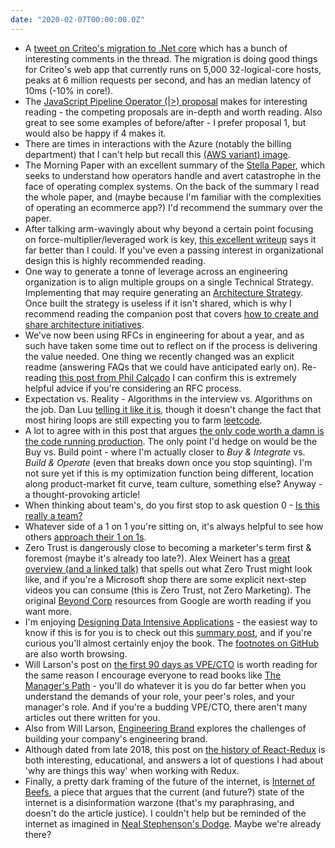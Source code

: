 ```yaml
---
date: "2020-02-07T00:00:00.0Z"
---
```


- A [tweet on Criteo's migration to .Net core][Criteo Netcore Tweet] which has a bunch of interesting comments in the thread.  The migration is doing good things for Criteo's web app that currently runs on 5,000 32-logical-core hosts, peaks at 6 million requests per second, and has an median latency of 10ms (-10% in core!).
- The [JavaScript Pipeline Operator (|>) proposal][JavaScript Pipeline Operator] makes for interesting reading - the competing proposals are in-depth and worth reading.  Also great to see some examples of before/after - I prefer proposal 1, but would also be happy if 4 makes it. 
- There are times in interactions with the Azure (notably the billing department) that I can't help but recall this [(AWS variant) image][Making Jeff Rich].
- The Morning Paper with an excellent summary of the [Stella Paper][Stella paper summary], which seeks to understand how operators handle and avert catastrophe in the face of operating complex systems.  On the back of the summary I read the whole paper, and (maybe because I'm familiar with the complexities of operating an ecommerce app?) I'd recommend the summary over the paper.
- After talking arm-wavingly about why beyond a certain point focusing on force-multiplier/leveraged work is key, [this excellent writeup][Work is Work] says it far better than I could.  If you've even a passing interest in organizational design this is highly recommended reading.
- One way to generate a tonne of leverage across an engineering organization is to align multiple groups on a single Technical Strategy.  Implementing that may require generating an [Architecture Strategy].  Once built the strategy is useless if it isn't shared, which is why I recommend reading the companion post that covers [how to create and share architecture initiatives][Architecture Initiatives].
- We've now been using RFCs in engineering for about a year, and as such have taken some time out to reflect on if the process is delivering the value needed.  One thing we recently changed was an explicit readme (answering FAQs that we could have anticipated early on).  Re-reading [this post from Phil Calçado][Structured RFC Process] I can confirm this is extremely helpful advice if you're considering an RFC process.
- Expectation vs. Reality - Algorithms in the interview vs. Algorithms on the job.  Dan Luu [telling it like it is][Algorithm Interviews], though it doesn't change the fact that most hiring loops are still expecting you to farm [leetcode].
- A lot to agree with in this post that argues [the only code worth a damn is the code running production][Production Oriented Development].  The only point I'd hedge on would be the Buy vs. Build point - where I'm actually closer to _Buy & Integrate_ vs. _Build & Operate_ (even that breaks down once you stop squinting).  I'm not sure yet if this is my optimization function being different, location along product-market fit curve, team culture, something else?  Anyway - a thought-provoking article!
- When thinking about team's, do you first stop to ask question 0 - [Is this really a team?][Is this really a team]
- Whatever side of a 1 on 1 you're sitting on, it's always helpful to see how others [approach their 1 on 1s][Marco on 1on1s].
- Zero Trust is dangerously close to becoming a marketer's term first & foremost (maybe it's already too late?).  Alex Weinert has a [great overview (and a linked talk)][Zero Trust and Identity] that spells out what Zero Trust might look like, and if you're a Microsoft shop there are some explicit next-step videos you can consume (this is Zero Trust, not Zero Marketing).  The original [Beyond Corp] resources from Google are worth reading if you want more.
- I'm enjoying [Designing Data Intensive Applications] - the easiest way to know if this is for you is to check out this [summary post][Designing Data Intensive Applications summary], and if you're curious you'll almost certainly enjoy the book.  The [footnotes on GitHub][Designing Data Intensive Applications references] are also worth browsing.
- Will Larson's post on [the first 90 days as VPE/CTO][First 90 days] is worth reading for the same reason I encourage everyone to read books like [The Manager's Path] - you'll do whatever it is you do far better when you understand the demands of your role, your peer's roles, and your manager's role.  And if you're a budding VPE/CTO, there aren't many articles out there written for you.
- Also from Will Larson, [Engineering Brand] explores the challenges of building your company's engineering brand.
- Although dated from late 2018, this post on [the history of React-Redux][History of React-Redux] is both interesting, educational, and answers a lot of questions I had about 'why are things this way' when working with Redux.
- Finally, a pretty dark framing of the future of the internet, is [Internet of Beefs], a piece that argues that the current (and future?) state of the internet is a disinformation warzone (that's my paraphrasing, and doesn't do the article justice).  I couldn't help but be reminded of the internet as imagined in [Neal Stephenson's Dodge][Fall; or, Dodge in Hell: A Novel].  Maybe we're already there?

[Criteo Netcore Tweet]: https://twitter.com/KooKiz/status/1221819208352354305
[JavaScript Pipeline Operator]: https://github.com/tc39/proposal-pipeline-operator/wiki
[Making Jeff Rich]: https://www.reddit.com/r/ProgrammerHumor/comments/etkmxb/cloud_is_a_costly_rental_of_someone_elses_computer/
[Stella paper summary]: https://blog.acolyer.org/2020/01/20/stella-coping-with-complexity-2/
[Work is Work]: https://codahale.com/work-is-work/
[Architecture Strategy]: https://blog.thepete.net/blog/2019/12/09/delivering-on-an-architecture-strategy/
[Architecture Initiatives]: https://blog.thepete.net/blog/2020/01/09/creating-and-sharing-strategic-architectural-initiatives/
[Structured RFC Process]: https://philcalcado.com/2018/11/19/a_structured_rfc_process.html
[Algorithm Interviews]: https://danluu.com/algorithms-interviews/
[Leetcode]: https://leetcode.com/
[Production Oriented Development]: https://medium.com/@paulosman/production-oriented-development-8ae05f8cc7ea
[Is this really a team]: http://www.lindbohm.se/2018/is-this-really-a-team
[Marco on 1on1s]: https://marcorogers.com/blog/my-approach-to-1-on-1s
[Beyond Corp]: https://cloud.google.com/beyondcorp/
[Zero Trust and Identity]: https://techcommunity.microsoft.com/t5/azure-active-directory-identity/zero-hype/ba-p/1061413
[Designing Data Intensive Applications summary]: https://henrikwarne.com/2019/07/27/book-review-designing-data-intensive-applications/
[Designing Data Intensive Applications references]: https://github.com/ept/ddia-references
[First 90 days]: https://lethain.com/first-ninety-days-cto-vpe/
[Engineering Brand]: https://lethain.com/eng-brand/
[History of React-Redux]: https://blog.isquaredsoftware.com/2018/11/react-redux-history-implementation/
[Internet of Beefs]: https://www.ribbonfarm.com/2020/01/16/the-internet-of-beefs/

[//]: # (Books)

[Designing Data Intensive Applications]: https://www.amazon.com/dp/B06XPJML5D
[The Manager's Path]: https://www.amazon.com/dp/B06XP3GJ7F/
[Fall; or, Dodge in Hell: A Novel]: https://www.amazon.com/dp/B071X3ZWDN/